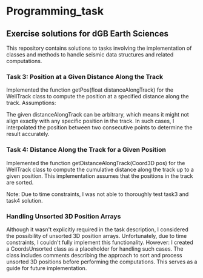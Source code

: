 # Programming_task
## Exercise solutions for dGB Earth Sciences

This repository contains solutions to tasks involving the implementation of classes and methods to handle seismic data structures and related computations.

### Task 3: Position at a Given Distance Along the Track
Implemented the function getPos(float distanceAlongTrack) for the WellTrack class to compute the position at a specified distance along the track.
Assumptions:

The given distanceAlongTrack can be arbitrary, which means it might not align exactly with any specific position in the track.
In such cases, I interpolated the position between two consecutive points to determine the result accurately.

### Task 4: Distance Along the Track for a Given Position
Implemented the function getDistanceAlongTrack(Coord3D pos) for the WellTrack class to compute the cumulative distance along the track up to a given position. This implementation assumes that the positions in the track are sorted.

Note: Due to time constraints, I was not able to thoroughly test task3 and task4 solution.

### Handling Unsorted 3D Position Arrays
Although it wasn't explicitly required in the task description, I considered the possibility of unsorted 3D position arrays. Unfortunately, due to time constraints, I couldn't fully implement this functionality.
However:
I created a CoordsUnsorted class as a placeholder for handling such cases.
The class includes comments describing the approach to sort and process unsorted 3D positions before performing the computations. This serves as a guide for future implementation.
